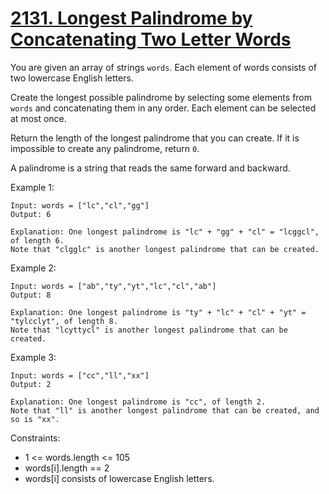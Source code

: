 # [2131. Longest Palindrome by Concatenating Two Letter Words](https://leetcode.com/problems/longest-palindrome-by-concatenating-two-letter-words/description/)
 
You are given an array of strings `words`. Each element of words consists of two lowercase English letters.

Create the longest possible palindrome by selecting some elements from `words` and concatenating them in any order. Each element can be selected at most once.

Return the length of the longest palindrome that you can create. If it is impossible to create any palindrome, return `0`.

A palindrome is a string that reads the same forward and backward.

 

Example 1:

    Input: words = ["lc","cl","gg"]
    Output: 6

    Explanation: One longest palindrome is "lc" + "gg" + "cl" = "lcggcl", of length 6.
    Note that "clgglc" is another longest palindrome that can be created.

Example 2:

    Input: words = ["ab","ty","yt","lc","cl","ab"]
    Output: 8

    Explanation: One longest palindrome is "ty" + "lc" + "cl" + "yt" = "tylcclyt", of length 8.
    Note that "lcyttycl" is another longest palindrome that can be created.

Example 3:

    Input: words = ["cc","ll","xx"]
    Output: 2

    Explanation: One longest palindrome is "cc", of length 2.
    Note that "ll" is another longest palindrome that can be created, and so is "xx".
 

Constraints:

* 1 <= words.length <= 105
* words[i].length == 2
* words[i] consists of lowercase English letters.